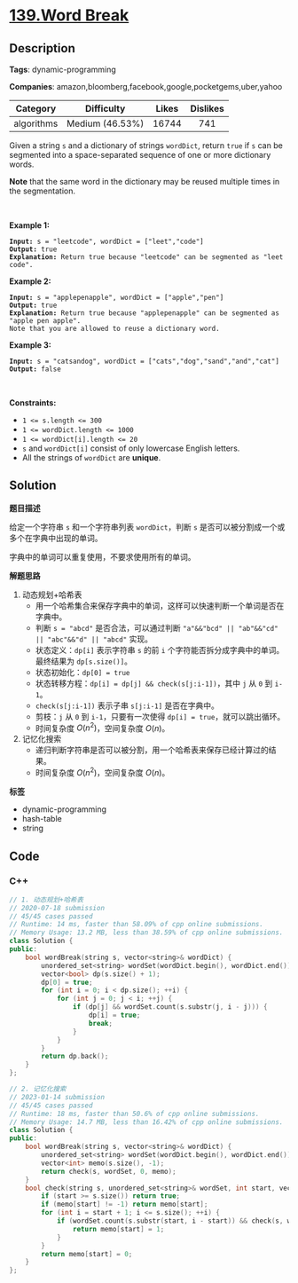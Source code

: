 # [139.Word Break](https://leetcode.com/problems/word-break/description/)

## Description

**Tags**: dynamic-programming

**Companies**: amazon,bloomberg,facebook,google,pocketgems,uber,yahoo

|  Category  |   Difficulty    | Likes | Dislikes |
| :--------: | :-------------: | :---: | :------: |
| algorithms | Medium (46.53%) | 16744 |   741    |

<p>Given a string <code>s</code> and a dictionary of strings <code>wordDict</code>, return <code>true</code> if <code>s</code> can be segmented into a space-separated sequence of one or more dictionary words.</p>
<p><strong>Note</strong> that the same word in the dictionary may be reused multiple times in the segmentation.</p>
<p>&nbsp;</p>
<p><strong class="example">Example 1:</strong></p>
<pre><code><strong>Input:</strong> s = &quot;leetcode&quot;, wordDict = [&quot;leet&quot;,&quot;code&quot;]
<strong>Output:</strong> true
<strong>Explanation:</strong> Return true because &quot;leetcode&quot; can be segmented as &quot;leet code&quot;.</code></pre>
<p><strong class="example">Example 2:</strong></p>
<pre><code><strong>Input:</strong> s = &quot;applepenapple&quot;, wordDict = [&quot;apple&quot;,&quot;pen&quot;]
<strong>Output:</strong> true
<strong>Explanation:</strong> Return true because &quot;applepenapple&quot; can be segmented as &quot;apple pen apple&quot;.
Note that you are allowed to reuse a dictionary word.</code></pre>
<p><strong class="example">Example 3:</strong></p>
<pre><code><strong>Input:</strong> s = &quot;catsandog&quot;, wordDict = [&quot;cats&quot;,&quot;dog&quot;,&quot;sand&quot;,&quot;and&quot;,&quot;cat&quot;]
<strong>Output:</strong> false</code></pre>
<p>&nbsp;</p>
<p><strong>Constraints:</strong></p>
<ul>
  <li><code>1 &lt;= s.length &lt;= 300</code></li>
  <li><code>1 &lt;= wordDict.length &lt;= 1000</code></li>
  <li><code>1 &lt;= wordDict[i].length &lt;= 20</code></li>
  <li><code>s</code> and <code>wordDict[i]</code> consist of only lowercase English letters.</li>
  <li>All the strings of <code>wordDict</code> are <strong>unique</strong>.</li>
</ul>

## Solution

**题目描述**

给定一个字符串 `s` 和一个字符串列表 `wordDict`，判断 `s` 是否可以被分割成一个或多个在字典中出现的单词。

字典中的单词可以重复使用，不要求使用所有的单词。

**解题思路**

1. 动态规划+哈希表
   - 用一个哈希集合来保存字典中的单词，这样可以快速判断一个单词是否在字典中。
   - 判断 `s = "abcd"` 是否合法，可以通过判断 `"a"&&"bcd" || "ab"&&"cd" || "abc"&&"d" || "abcd"` 实现。
   - 状态定义：`dp[i]` 表示字符串 `s` 的前 `i` 个字符能否拆分成字典中的单词。最终结果为 `dp[s.size()]`。
   - 状态初始化：`dp[0] = true`
   - 状态转移方程：`dp[i] = dp[j] && check(s[j:i-1])`，其中 `j` 从 `0` 到 `i-1`。
   - `check(s[j:i-1])` 表示子串 `s[j:i-1]` 是否在字典中。
   - 剪枝：`j` 从 `0` 到 `i-1`，只要有一次使得 `dp[i] = true`，就可以跳出循环。
   - 时间复杂度 $O(n^2)$，空间复杂度 $O(n)$。
2. 记忆化搜索
   - 递归判断字符串是否可以被分割，用一个哈希表来保存已经计算过的结果。
   - 时间复杂度 $O(n^2)$，空间复杂度 $O(n)$。

**标签**

- dynamic-programming
- hash-table
- string

<!-- code start -->
## Code

### C++

```cpp
// 1. 动态规划+哈希表
// 2020-07-18 submission
// 45/45 cases passed
// Runtime: 14 ms, faster than 58.09% of cpp online submissions.
// Memory Usage: 13.2 MB, less than 38.59% of cpp online submissions.
class Solution {
public:
    bool wordBreak(string s, vector<string>& wordDict) {
        unordered_set<string> wordSet(wordDict.begin(), wordDict.end());
        vector<bool> dp(s.size() + 1);
        dp[0] = true;
        for (int i = 0; i < dp.size(); ++i) {
            for (int j = 0; j < i; ++j) {
                if (dp[j] && wordSet.count(s.substr(j, i - j))) {
                    dp[i] = true;
                    break;
                }
            }
        }
        return dp.back();
    }
};
```

```cpp
// 2. 记忆化搜索
// 2023-01-14 submission
// 45/45 cases passed
// Runtime: 18 ms, faster than 50.6% of cpp online submissions.
// Memory Usage: 14.7 MB, less than 16.42% of cpp online submissions.
class Solution {
public:
    bool wordBreak(string s, vector<string>& wordDict) {
        unordered_set<string> wordSet(wordDict.begin(), wordDict.end());
        vector<int> memo(s.size(), -1);
        return check(s, wordSet, 0, memo);
    }
    bool check(string s, unordered_set<string>& wordSet, int start, vector<int>& memo) {
        if (start >= s.size()) return true;
        if (memo[start] != -1) return memo[start];
        for (int i = start + 1; i <= s.size(); ++i) {
            if (wordSet.count(s.substr(start, i - start)) && check(s, wordSet, i, memo)) {
                return memo[start] = 1;
            }
        }
        return memo[start] = 0;
    }
};
```

<!-- code end -->
